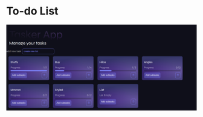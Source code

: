 # To-do List

![version without styles](./images-readme/DarkHome16.png 'to-do-lists')

<!-- ## pendientes

descripción de lista  
modal  
editar listas  
estilos en subtareas   
vista vacia    -->

<!-- drag & drop -->